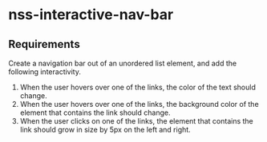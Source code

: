 # nss-interactive-nav-bar

## Requirements
Create a navigation bar out of an unordered list element, and add the following interactivity.

1. When the user hovers over one of the links, the color of the text should change.
2. When the user hovers over one of the links, the background color of the element that contains the link should change.
3. When the user clicks on one of the links, the element that contains the link should grow in size by 5px on the left and right.